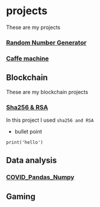 # projects

These are my projects

### [Random Number Generator](https://github.com/Mohammadbk93/projects/blob/main/Project%20SHA256%20%26%20RSA-Copy1.ipynb)
### [Caffe machine ](https://github.com/Mohammadbk93/projects/blob/main/Coffe%20machine/main.py)


## Blockchain
These are my blockchain projects

### [Sha256 & RSA](https://github.com/Mohammadbk93/projects/blob/main/Project%20SHA256%20%26%20RSA-Copy1.ipynb)
In this project I used `sha256 and RSA`

* bullet point

```
print('hello')
```


## Data analysis
### [COVID_Pandas_Numpy](https://github.com/Mohammadbk93/projects/blob/main/COVID%20Pandas%2C%20Numpy.ipynb)

## Gaming

